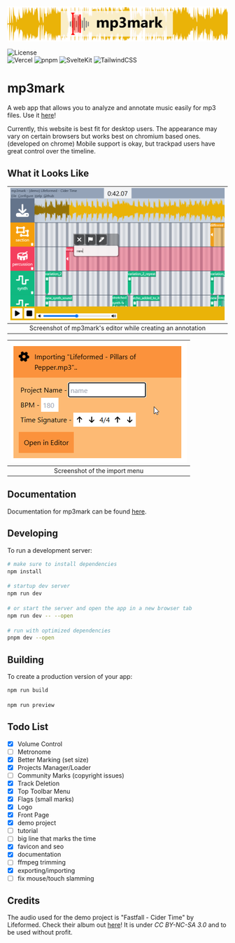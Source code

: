 ![Mod Banner](https://raw.githubusercontent.com/udu3324/mp3mark/refs/heads/main/src/lib/assets/banner_long.png)

![License](https://img.shields.io/github/license/udu3324/mp3mark)  
![Vercel](https://img.shields.io/badge/Vercel-%23000000.svg?logo=vercel&logoColor=white)
![pnpm](https://img.shields.io/badge/pnpm-F69220?logo=pnpm&logoColor=fff)
![SvelteKit](https://img.shields.io/badge/SvelteKit-%23f1413d.svg?logo=svelte&logoColor=white)
![TailwindCSS](https://img.shields.io/badge/Tailwind%20CSS-%2338B2AC.svg?logo=tailwind-css&logoColor=white)

# mp3mark
A web app that allows you to analyze and annotate music easily for mp3 files. Use it [here](https://mp3mark.vercel.app/)!

Currently, this website is best fit for desktop users. The appearance may vary on certain browsers but works best on chromium based ones. (developed on chrome) Mobile support is okay, but trackpad users have great control over the timeline.

## What it Looks Like
| ![showcase](https://raw.githubusercontent.com/udu3324/mp3mark/refs/heads/main/src/lib/assets/showcase.png) | 
|:----------------------------------------------------------------------------------------------------------:| 
|                             Screenshot of mp3mark's editor while creating an annotation                    |

| ![importing](https://raw.githubusercontent.com/udu3324/mp3mark/refs/heads/main/src/lib/assets/import_options.png) | 
|:-----------------------------------------------------------------------------------------------------------------:| 
|                                 Screenshot of the import menu                                                     |

## Documentation
Documentation for mp3mark can be found [here](https://mp3mark.vercel.app/docs).

## Developing
To run a development server:
```bash
# make sure to install dependencies
npm install

# startup dev server
npm run dev

# or start the server and open the app in a new browser tab 
npm run dev -- --open

# run with optimized dependencies
pnpm dev --open
```

## Building
To create a production version of your app:
```bash
npm run build

npm run preview
```

## Todo List
 - [X] Volume Control
 - [ ] Metronome
 - [X] Better Marking (set size)
 - [x] Projects Manager/Loader
 - [ ] Community Marks (copyright issues)
 - [X] Track Deletion
 - [X] Top Toolbar Menu
 - [X] Flags (small marks)
 - [X] Logo
 - [X] Front Page
 - [X] demo project
 - [ ] tutorial
 - [ ] big line that marks the time
 - [X] favicon and seo
 - [X] documentation
 - [ ] ffmpeg trimming
 - [X] exporting/importing
 - [ ] fix mouse/touch slamming

## Credits
The audio used for the demo project is "Fastfall - Cider Time" by Lifeformed. Check their album out [here](https://lifeformed.bandcamp.com/album/fastfall)! It is under *CC BY-NC-SA 3.0* and to be used without profit.